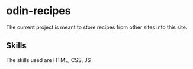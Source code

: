 # odin-recipes

The current project is meant to store recipes from other sites into this site.

## Skills 

The skills used are HTML, CSS, JS

